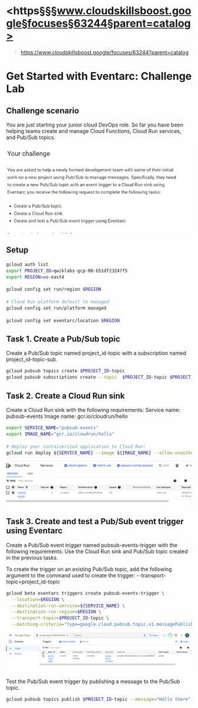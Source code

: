 # <https§§§www.cloudskillsboost.google§focuses§63244§parent=catalog>
> <https://www.cloudskillsboost.google/focuses/63244?parent=catalog>

# Get Started with Eventarc: Challenge Lab

## Challenge scenario

You are just starting your junior cloud DevOps role. So far you have been helping teams create and manage Cloud Functions, Cloud Run services, and Pub/Sub topics.

![](1687031806415.png)

## Setup

```bash
gcloud auth list
export PROJECT_ID=qwiklabs-gcp-00-b51df23247f5
export REGION=us-east4

gcloud config set run/region $REGION

# Cloud Run platform default to managed
gcloud config set run/platform managed

gcloud config set eventarc/location $REGION

```

## Task 1. Create a Pub/Sub topic

Create a Pub/Sub topic named project_id-topic with a subscription named project_id-topic-sub.

```bash
gcloud pubsub topics create $PROJECT_ID-topic
gcloud pubsub subscriptions create --topic  $PROJECT_ID-topic $PROJECT_ID-topic-sub
```

## Task 2. Create a Cloud Run sink

Create a Cloud Run sink with the following requirements:
Service name: pubsub-events
Image name: gcr.io/cloudrun/hello

```bash
export SERVICE_NAME="pubsub-events"
export IMAGE_NAME="gcr.io/cloudrun/hello"

# deploy your containerized application to Cloud Run:
gcloud run deploy ${SERVICE_NAME} --image ${IMAGE_NAME} --allow-unauthenticated --max-instances=3
``` 
![](1687073077385.png)

## Task 3. Create and test a Pub/Sub event trigger using Eventarc

Create a Pub/Sub event trigger named pubsub-events-trigger with the following requirements:
Use the Cloud Run sink and Pub/Sub topic created in the previous tasks.

To create the trigger on an existing Pub/Sub topic, add the following argument to the command used to create the trigger: --transport-topic=project_id-topic


```bash
gcloud beta eventarc triggers create pubsub-events-trigger \
  --location=$REGION \
  --destination-run-service=${SERVICE_NAME} \
  --destination-run-region=$REGION \
  --transport-topic=$PROJECT_ID-topic \
  --matching-criteria="type=google.cloud.pubsub.topic.v1.messagePublished"

```
![](1687073120381.png)


Test the Pub/Sub event trigger by publishing a message to the Pub/Sub topic.


```bash
gcloud pubsub topics publish $PROJECT_ID-topic --message="Hello there"
```